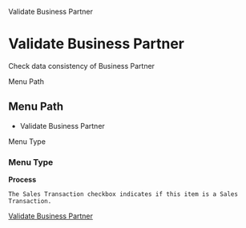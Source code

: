 
Validate Business Partner
# Validate Business Partner


Check data consistency of Business Partner

Menu Path
## Menu Path



- Validate Business Partner

Menu Type
### Menu Type

**Process**

```
The Sales Transaction checkbox indicates if this item is a Sales Transaction.
```

[Validate Business Partner](../../functional-guide/window/process-c_bpartner-validate.md)